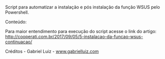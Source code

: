 Script para automatizar a instalação e pós instalação da função WSUS pelo Powershell.

Conteúdo:


Para maior entendimento para execução do script acesse o link do artigo: http://cooperati.com.br/2017/09/05/5-instalacao-da-funcao-wsus-continuacao/

Créditos - Gabriel Luiz - www.gabrielluiz.com
